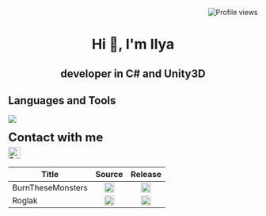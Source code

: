 <!-- Center align text using HTML -->
<p align="right"> <img src="https://komarev.com/ghpvc/?username=BCyclik&color=blue" alt="Profile views" /> </p>

<h1 align="center">
  Hi 👋, I'm Ilya
</h1>
<h2 align="center">developer in C# and Unity3D</h2>
<table>
    <thead>
        <tr>
            <th>Title</th>
            <th>Source</th>
            <th>Release</th>
        </tr>
    </thead>
    <tbody>
        <tr>
            <td><a>BurnTheseMonsters</a></td>
            <td style="text-align: center;">
                <a href="https://gitlab.com/triplet-games/BurnTheseCreatures" target="_blank">
                  <img src="https://img.icons8.com/?size=100&id=CclFWjzMJys4&format=png&color=000000" alt="V" width="20" height="20">
                </a>
            </td>
            <td style="text-align: center;">
                <a href="https://yandex.ru/games/app/298353" target="_blank">
                  <img src="https://img.icons8.com/?size=100&id=CclFWjzMJys4&format=png&color=000000" alt="V" width="20" height="20">
                </a>
            </td>
        </tr>
        <tr>
            <td><a>Roglak</a></td>
            <td style="text-align: center;">
                <a href="https://github.com/BCyclik/roglak" target="_blank">
                  <img src="https://img.icons8.com/?size=100&id=CclFWjzMJys4&format=png&color=000000" alt="V" width="20" height="20">
                </a>
            </td>
            <td style="text-align: center;">
                <a href="*/" target="_blank">
                  <img src="https://img.icons8.com/?size=100&id=0WQnyqK0u4fE&format=png&color=000000" alt="X" width="20" height="20">
                </a>
            </td>
        </tr>
<!--          https://img.icons8.com/?size=100&id=0WQnyqK0u4fE&format=png&color=000000 -- X
              https://img.icons8.com/?size=100&id=CclFWjzMJys4&format=png&color=000000 -- V
-->
<!-- Languages and Tools section -->
<h2 align="left">Languages and Tools</h2>
<p align="left">
  <a href="https://skillicons.dev">
    <img src="https://skillicons.dev/icons?i=cs,unity,cpp,unreal,vscode,py,ps,blender,html,docker,postman" />
  </a>
</p>
<!-- Contact section -->
<div style="text" align="left">
    <span style="display: block; font-size: 24px; font-weight: bold;">Contact with me</span>
    <div style="margin-top: 5px;">
        <a href="https://t.me/BCyclik">
            <img src="https://img.shields.io/badge/Telegram-2CA5E0?style=for-the-badge&logo=telegram&logoColor=white" alt="Telegram" 
                 style="height: 24px; vertical-align: middle;" />
        </a>
    </div>
</div>
